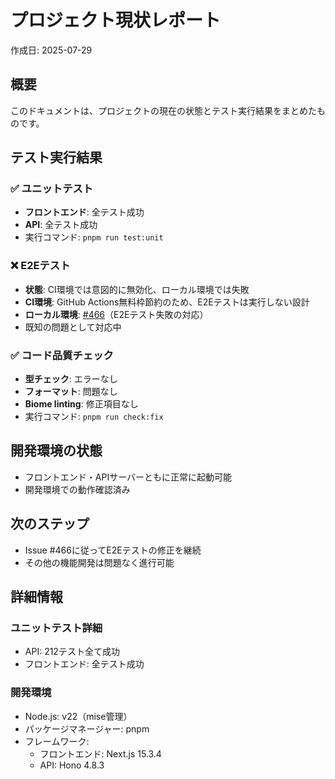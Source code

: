 # プロジェクト現状レポート

作成日: 2025-07-29

## 概要
このドキュメントは、プロジェクトの現在の状態とテスト実行結果をまとめたものです。

## テスト実行結果

### ✅ ユニットテスト
- **フロントエンド**: 全テスト成功
- **API**: 全テスト成功
- 実行コマンド: `pnpm run test:unit`

### ❌ E2Eテスト
- **状態**: CI環境では意図的に無効化、ローカル環境では失敗
- **CI環境**: GitHub Actions無料枠節約のため、E2Eテストは実行しない設計
- **ローカル環境**: [#466](https://github.com/ryosuke-horie/saifuu/issues/466)（E2Eテスト失敗の対応）
- 既知の問題として対応中

### ✅ コード品質チェック
- **型チェック**: エラーなし
- **フォーマット**: 問題なし
- **Biome linting**: 修正項目なし
- 実行コマンド: `pnpm run check:fix`

## 開発環境の状態
- フロントエンド・APIサーバーともに正常に起動可能
- 開発環境での動作確認済み

## 次のステップ
- Issue #466に従ってE2Eテストの修正を継続
- その他の機能開発は問題なく進行可能

## 詳細情報

### ユニットテスト詳細
- API: 212テスト全て成功
- フロントエンド: 全テスト成功

### 開発環境
- Node.js: v22（mise管理）
- パッケージマネージャー: pnpm
- フレームワーク:
  - フロントエンド: Next.js 15.3.4
  - API: Hono 4.8.3